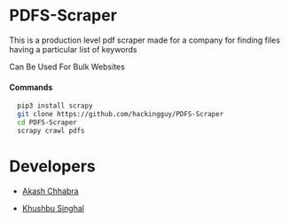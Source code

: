   # PDFS-Scraper

This is a production level pdf scraper made for a company for finding files having a particular list of keywords

Can Be Used For Bulk Websites

#### Commands
```bash
  pip3 install scrapy
  git clone https://github.com/hackingguy/PDFS-Scraper
  cd PDFS-Scraper
  scrapy crawl pdfs
```

# Developers

*   [Akash Chhabra](https://github.com/hackingguy)

*   [Khushbu Singhal](mailto:khusbusinghal1234567@gmail.com)
